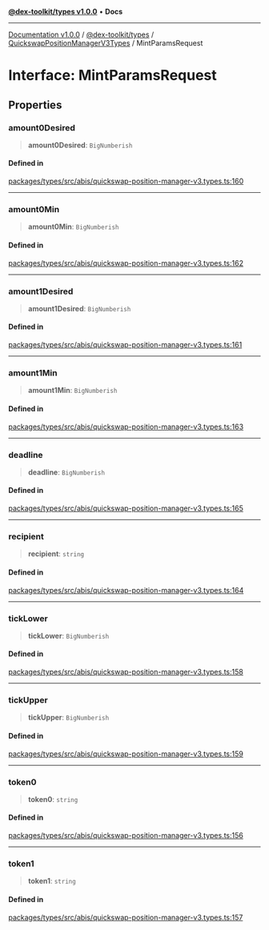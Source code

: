 [**@dex-toolkit/types v1.0.0**](../../../README.md) • **Docs**

***

[Documentation v1.0.0](../../../../../packages.md) / [@dex-toolkit/types](../../../README.md) / [QuickswapPositionManagerV3Types](../README.md) / MintParamsRequest

# Interface: MintParamsRequest

## Properties

### amount0Desired

> **amount0Desired**: `BigNumberish`

#### Defined in

[packages/types/src/abis/quickswap-position-manager-v3.types.ts:160](https://github.com/niZmosis/dex-toolkit/blob/3d8b41b44787b30fbea5de3ab4737662ffb61bc8/packages/types/src/abis/quickswap-position-manager-v3.types.ts#L160)

***

### amount0Min

> **amount0Min**: `BigNumberish`

#### Defined in

[packages/types/src/abis/quickswap-position-manager-v3.types.ts:162](https://github.com/niZmosis/dex-toolkit/blob/3d8b41b44787b30fbea5de3ab4737662ffb61bc8/packages/types/src/abis/quickswap-position-manager-v3.types.ts#L162)

***

### amount1Desired

> **amount1Desired**: `BigNumberish`

#### Defined in

[packages/types/src/abis/quickswap-position-manager-v3.types.ts:161](https://github.com/niZmosis/dex-toolkit/blob/3d8b41b44787b30fbea5de3ab4737662ffb61bc8/packages/types/src/abis/quickswap-position-manager-v3.types.ts#L161)

***

### amount1Min

> **amount1Min**: `BigNumberish`

#### Defined in

[packages/types/src/abis/quickswap-position-manager-v3.types.ts:163](https://github.com/niZmosis/dex-toolkit/blob/3d8b41b44787b30fbea5de3ab4737662ffb61bc8/packages/types/src/abis/quickswap-position-manager-v3.types.ts#L163)

***

### deadline

> **deadline**: `BigNumberish`

#### Defined in

[packages/types/src/abis/quickswap-position-manager-v3.types.ts:165](https://github.com/niZmosis/dex-toolkit/blob/3d8b41b44787b30fbea5de3ab4737662ffb61bc8/packages/types/src/abis/quickswap-position-manager-v3.types.ts#L165)

***

### recipient

> **recipient**: `string`

#### Defined in

[packages/types/src/abis/quickswap-position-manager-v3.types.ts:164](https://github.com/niZmosis/dex-toolkit/blob/3d8b41b44787b30fbea5de3ab4737662ffb61bc8/packages/types/src/abis/quickswap-position-manager-v3.types.ts#L164)

***

### tickLower

> **tickLower**: `BigNumberish`

#### Defined in

[packages/types/src/abis/quickswap-position-manager-v3.types.ts:158](https://github.com/niZmosis/dex-toolkit/blob/3d8b41b44787b30fbea5de3ab4737662ffb61bc8/packages/types/src/abis/quickswap-position-manager-v3.types.ts#L158)

***

### tickUpper

> **tickUpper**: `BigNumberish`

#### Defined in

[packages/types/src/abis/quickswap-position-manager-v3.types.ts:159](https://github.com/niZmosis/dex-toolkit/blob/3d8b41b44787b30fbea5de3ab4737662ffb61bc8/packages/types/src/abis/quickswap-position-manager-v3.types.ts#L159)

***

### token0

> **token0**: `string`

#### Defined in

[packages/types/src/abis/quickswap-position-manager-v3.types.ts:156](https://github.com/niZmosis/dex-toolkit/blob/3d8b41b44787b30fbea5de3ab4737662ffb61bc8/packages/types/src/abis/quickswap-position-manager-v3.types.ts#L156)

***

### token1

> **token1**: `string`

#### Defined in

[packages/types/src/abis/quickswap-position-manager-v3.types.ts:157](https://github.com/niZmosis/dex-toolkit/blob/3d8b41b44787b30fbea5de3ab4737662ffb61bc8/packages/types/src/abis/quickswap-position-manager-v3.types.ts#L157)
